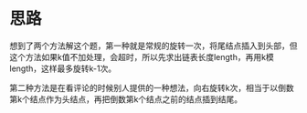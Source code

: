 # 思路

想到了两个方法解这个题，第一种就是常规的旋转一次，将尾结点插入到头部，但这个方法如果k值不加处理，会超时，所以先求出链表长度length，再用k模length，这样最多旋转k-1次。

第二种方法是在看评论的时候别人提供的一种想法，向右旋转k次，相当于以倒数第k个结点作为头结点，再把倒数第k个结点之前的结点插到结尾。